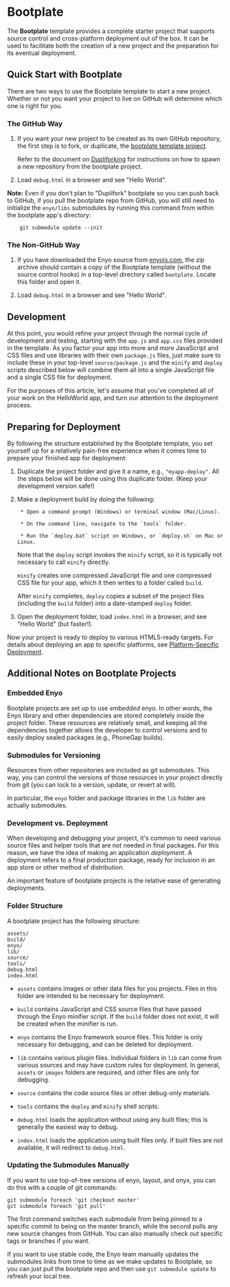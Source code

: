 # Bootplate

The **Bootplate** template provides a complete starter project that supports source control
and cross-platform deployment out of the box.  It can be used to facilitate both the
creation of a new project and the preparation for its eventual deployment.

## Quick Start with Bootplate

There are two ways to use the Bootplate template to start a new project.  Whether or not
you want your project to live on GitHub will determine which one is right for you.

### The GitHub Way

1. If you want your new project to be created as its own GitHub repository, the first
    step is to fork, or duplicate, the [bootplate template project](https://github.com/enyojs/bootplate).

    Refer to the document on [Dupliforking](Dupliforking) for instructions on how
    to spawn a new repository from the bootplate project.

2. Load `debug.html` in a browser and see "Hello World".

**Note:** Even if you don't plan to "Duplifork" bootplate so you can push back to GitHub, if you pull the bootplate repo from GitHub, you will still need to initialize the `enyo/libs` submodules by running this command from within the bootplate app's directory:

        git submodule update --init

### The Non-GitHub Way

1. If you have downloaded the Enyo source from [enyojs.com](http://enyojs.com), the zip archive should
    contain a copy of the Bootplate template (without the source control hooks) in a top-level directory called `bootplate`.  Locate this folder and open it.

2. Load `debug.html` in a browser and see "Hello World".

## Development

At this point, you would refine your project through the normal cycle of development and testing, starting with the `app.js` and `app.css` files provided in the template.  As you factor your app into more and more JavaScript and CSS files and use libraries with their own `package.js` files, just make sure to include these in your top-level `source/package.js` and the `minify` and `deploy` scripts described below will combine them all into a single JavaScript file and a single CSS file for deployment.

For the purposes of this article, let's assume that you've completed all
of your work on the HelloWorld app, and turn our attention to the deployment process.

## Preparing for Deployment

By following the structure established by the Bootplate template, you set yourself up
for a relatively pain-free experience when it comes time to prepare your finished app for
deployment:

1. Duplicate the project folder and give it a name, e.g., `"myapp-deploy"`.  All the steps
    below will be done using this duplicate folder.  (Keep your development version safe!)

2. Make a deployment build by doing the following:

        * Open a command prompt (Windows) or terminal window (Mac/Linux).

        * On the command line, navigate to the `tools` folder.

        * Run the `deploy.bat` script on Windows, or `deploy.sh` on Mac or Linux.

    Note that the `deploy` script invokes the `minify` script, so it is typically not necessary to call `minify` directly.

    `minify` creates one compressed JavaScript file and one compressed CSS file for your app, which it then writes to a folder called `build`.

    After `minify` completes, `deploy` copies a subset of the project files (including the `build` folder) into a date-stamped `deploy` folder.

3. Open the deployment folder, load `index.html` in a browser, and see "Hello World" (but faster!).

Now your project is ready to deploy to various HTML5-ready targets.  For details about
deploying an app to specific platforms, see [Platform-Specific Deployment](Platform-Specific-Deployment).

## Additional Notes on Bootplate Projects

### Embedded Enyo

Bootplate projects are set up to use _embedded_ enyo. In other words, the Enyo library and other dependencies are stored completely inside the project folder. These resources are relatively small, and keeping all the dependencies together allows the developer to control versions and to easily deploy sealed packages (e.g., PhoneGap builds).

### Submodules for Versioning

Resources from other repositories are included as git submodules. This way, you can control the versions of those resources in your project directly from git (you can lock to a version, update, or revert at will).

In particular, the `enyo` folder and package libraries in the `lib` folder are actually submodules.

### Development vs. Deployment

When developing and debugging your project, it's common to need various source files and helper tools that are not needed in final packages.  For this reason, we have the idea of making an application _deployment_.  A deployment refers to a final production package, ready for inclusion in an app store or other method of distribution.

An important feature of bootplate projects is the relative ease of generating deployments.

### Folder Structure

A bootplate project has the following structure:

	assets/
	build/
	enyo/
	lib/
	source/
	tools/
	debug.html
	index.html

* `assets` contains images or other data files for you projects. Files in this folder are
    intended to be necessary for deployment.

* `build` contains JavaScript and CSS source files that have passed through the Enyo minifier script.  If the `build` folder does not exist, it will be created when the minifier is run.

* `enyo` contains the Enyo framework source files.  This folder is only necessary for debugging, and
    can be deleted for deployment.

* `lib` contains various plugin files.  Individual folders in `lib` can come from various
    sources and may have custom rules for deployment.  In general, `assets` or `images`
    folders are required, and other files are only for debugging.

* `source` contains the code source files or other debug-only materials.

* `tools` contains the `deploy` and `minify` shell scripts.

* `debug.html` loads the application without using any built files; this is generally
    the easiest way to debug.

* `index.html` loads the application using built files only.  If built files are not
    available, it will redirect to `debug.html`.

### Updating the Submodules Manually

If you want to use top-of-tree versions of enyo, layout, and onyx, you can do this with a couple of
git commands:

    git submodule foreach 'git checkout master'
    git submodule foreach 'git pull'

The first command switches each submodule from being pinned to a specific commit to being on the master 
branch, while the second pulls any new source changes from GitHub.  You can also manually check out specific
tags or branches if you want.

If you want to use stable code, the Enyo team manually updates the submodules links from time to time as we
make updates to Bootplate, so you can just pull the bootplate repo and then use `git submodule update` to refresh
your local tree.